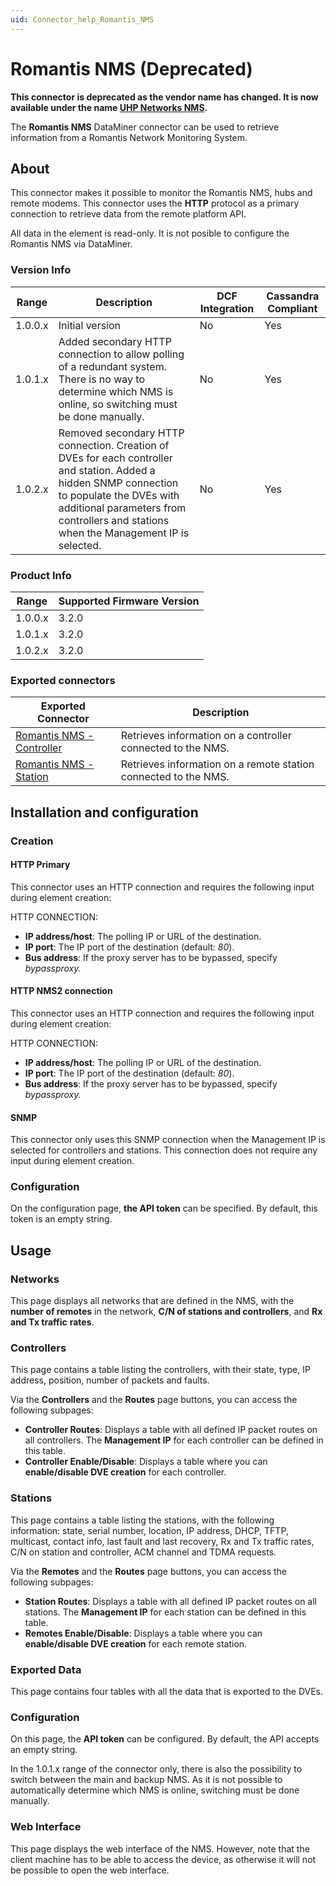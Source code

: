 ```yaml
---
uid: Connector_help_Romantis_NMS
---
```


# Romantis NMS (Deprecated)

**This connector is deprecated as the vendor name has changed. It is now available under the name [UHP Networks NMS](xref:Connector_help_UHP_Networks_NMS).**

The **Romantis NMS** DataMiner connector can be used to retrieve information from a Romantis Network Monitoring System.

## About

This connector makes it possible to monitor the Romantis NMS, hubs and remote modems. This connector uses the **HTTP** protocol as a primary connection to retrieve data from the remote platform API.

All data in the element is read-only. It is not posible to configure the Romantis NMS via DataMiner.

### Version Info

| **Range** | **Description**                                                                                                                                                                                                                       | **DCF Integration** | **Cassandra Compliant** |
|------------------|---------------------------------------------------------------------------------------------------------------------------------------------------------------------------------------------------------------------------------------|---------------------|-------------------------|
| 1.0.0.x          | Initial version                                                                                                                                                                                                                       | No                  | Yes                     |
| 1.0.1.x          | Added secondary HTTP connection to allow polling of a redundant system. There is no way to determine which NMS is online, so switching must be done manually.                                                                         | No                  | Yes                     |
| 1.0.2.x          | Removed secondary HTTP connection. Creation of DVEs for each controller and station. Added a hidden SNMP connection to populate the DVEs with additional parameters from controllers and stations when the Management IP is selected. | No                  | Yes                     |

### Product Info

| Range | Supported Firmware Version |
|------------------|-----------------------------|
| 1.0.0.x          | 3.2.0                       |
| 1.0.1.x          | 3.2.0                       |
| 1.0.2.x          | 3.2.0                       |

### Exported connectors

| **Exported Connector**                                                            | **Description**                                                 |
|----------------------------------------------------------------------------------|-----------------------------------------------------------------|
| [Romantis NMS - Controller](xref:Connector_help_Romantis_NMS_-_Controller) | Retrieves information on a controller connected to the NMS.     |
| [Romantis NMS - Station](xref:Connector_help_Romantis_NMS_-_Station)       | Retrieves information on a remote station connected to the NMS. |

## Installation and configuration

### Creation

#### HTTP Primary

This connector uses an HTTP connection and requires the following input during element creation:

HTTP CONNECTION:

- **IP address/host**: The polling IP or URL of the destination.
- **IP port**: The IP port of the destination (default: *80*).
- **Bus address**: If the proxy server has to be bypassed, specify *bypassproxy.*

#### HTTP NMS2 connection

This connector uses an HTTP connection and requires the following input during element creation:

HTTP CONNECTION:

- **IP address/host**: The polling IP or URL of the destination.
- **IP port**: The IP port of the destination (default: *80*).
- **Bus address**: If the proxy server has to be bypassed, specify *bypassproxy.*

#### SNMP

This connector only uses this SNMP connection when the Management IP is selected for controllers and stations. This connection does not require any input during element creation.

### Configuration

On the configuration page, **the API token** can be specified. By default, this token is an empty string.

## Usage

### Networks

This page displays all networks that are defined in the NMS, with the **number of remotes** in the network, **C/N of stations and controllers**, and **Rx and Tx traffic** **rates**.

### Controllers

This page contains a table listing the controllers, with their state, type, IP address, position, number of packets and faults.

Via the **Controllers** and the **Routes** page buttons, you can access the following subpages:

- **Controller Routes**: Displays a table with all defined IP packet routes on all controllers. The **Management IP** for each controller can be defined in this table.
- **Controller Enable/Disable**: Displays a table where you can **enable/disable DVE creation** for each controller.

### Stations

This page contains a table listing the stations, with the following information: state, serial number, location, IP address, DHCP, TFTP, multicast, contact info, last fault and last recovery, Rx and Tx traffic rates, C/N on station and controller, ACM channel and TDMA requests.

Via the **Remotes** and the **Routes** page buttons, you can access the following subpages:

- **Station Routes**: Displays a table with all defined IP packet routes on all stations. The **Management IP** for each station can be defined in this table.
- **Remotes Enable/Disable**: Displays a table where you can **enable/disable DVE creation** for each remote station.

### Exported Data

This page contains four tables with all the data that is exported to the DVEs.

### Configuration

On this page, the **API token** can be configured. By default, the API accepts an empty string.

In the 1.0.1.x range of the connector only, there is also the possibility to switch between the main and backup NMS. As it is not possible to automatically determine which NMS is online, switching must be done manually.

### Web Interface

This page displays the web interface of the NMS. However, note that the client machine has to be able to access the device, as otherwise it will not be possible to open the web interface.
